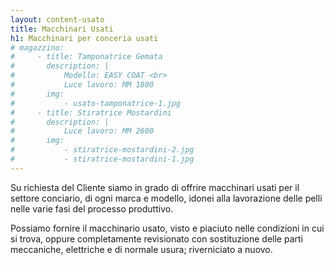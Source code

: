 ```yaml
---
layout: content-usato
title: Macchinari Usati
h1: Macchinari per conceria usati
# magazzino:
#     - title: Tamponatrice Gemata
#       description: |
#           Modello: EASY COAT <br>
#           Luce lavoro: MM 1800
#       img:
#           - usato-tamponatrice-1.jpg
#     - title: Stiratrice Mostardini
#       description: |
#           Luce lavoro: MM 2600
#       img:
#           - stiratrice-mostardini-2.jpg
#           - stiratrice-mostardini-1.jpg
---
```


Su richiesta del Cliente siamo in grado di offrire macchinari usati per il settore conciario, di ogni marca e
modello, idonei alla lavorazione delle pelli nelle varie fasi del processo produttivo.

Possiamo fornire il macchinario usato, visto e piaciuto nelle condizioni in cui si trova, oppure
completamente revisionato con sostituzione delle parti meccaniche, elettriche e di normale usura;
riverniciato a nuovo.
